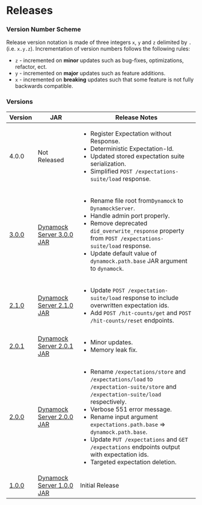# Releases

### Version Number Scheme
Release version notation is made of three integers `x`, `y` and `z` delimited by `.` (i.e. `x.y.z`). Incrementation of version numbers follows the following rules:
- `z` - incremented on **minor** updates such as bug-fixes, optimizations, refactor, ect.
- `y` - incremented on **major** updates such as feature additions.
- `x` - incremented on **breaking** updates such that some feature is not fully backwards compatible.

### Versions

|Version|JAR|Release Notes|
|---|---|---|
|4.0.0|Not Released|<ul><li>Register Expectation without Response.</li><li>Deterministic Expectation-Id.</li><li>Updated stored expectation suite serialization.</li><li>Simplified `POST /expectations-suite/load` response.</li></ul>|
|[3.0.0](https://github.com/dzegel/DynamockServer/tree/Version_3.0.0)|[Dynamock Server 3.0.0 JAR](DynamockServer-3.0.0.jar)|<ul><li>Rename file root from`Dynamock` to `DynamockServer`.</li><li>Handle admin port properly.</li><li>Remove deprecated `did_overwrite_response` property from `POST /expectations-suite/load` response.</li><li>Update default value of `dynamock.path.base` JAR argument to `dynamock`.</li></ul>|
|[2.1.0](https://github.com/dzegel/DynamockServer/tree/Version_2.1.0)|[Dynamock Server 2.1.0 JAR](DynamockServer-2.1.0.jar)|<ul><li>Update `POST /expectation-suite/load` response to include overwritten expectation ids.</li><li>Add `POST /hit-counts/get` and `POST /hit-counts/reset` endpoints.</li></ul> |
|[2.0.1](https://github.com/dzegel/DynamockServer/tree/Version_2.0.1)|[Dynamock Server 2.0.1 JAR](DynamockServer-2.0.1.jar)|<ul><li>Minor updates.</li><li>Memory leak fix.</li></ul>|
|[2.0.0](https://github.com/dzegel/DynamockServer/tree/Version_2.0.0)|[Dynamock Server 2.0.0 JAR](DynamockServer-2.0.0.jar)|<ul><li>Rename `/expectations/store` and `/expectations/load` to `/expectation-suite/store` and `/expectation-suite/load` respectively.</li><li>Verbose 551 error message.</li><li>Rename input argument `expectations.path.base` => `dynamock.path.base`.</li><li>Update `PUT /expectations` and `GET /expectations` endpoints output with expectation ids.</li><li>Targeted expectation deletion.</li></ul>|
|[1.0.0](https://github.com/dzegel/DynamockServer/tree/Version_1.0.0)|[Dynamock Server 1.0.0 JAR](DynamockServer-1.0.0.jar)|Initial Release|
